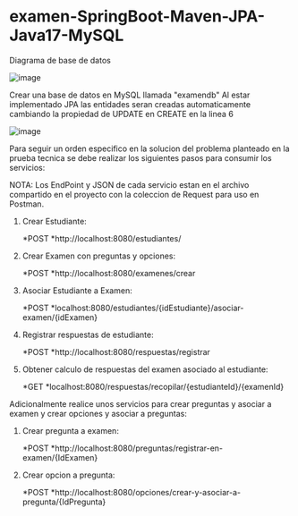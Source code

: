 # examen-SpringBoot-Maven-JPA-Java17-MySQL

Diagrama de base de datos

![image](https://github.com/antomunozg/examen-Spring-Maven-JPA/assets/128544282/7da365f0-8832-4c71-ad07-ca7c3525f69b)

Crear una base de datos en MySQL llamada "examendb"
Al estar implementado JPA las entidades seran creadas automaticamente cambiando la propiedad de UPDATE en CREATE en la linea 6

![image](https://github.com/antomunozg/examen-Spring-Maven-JPA/assets/128544282/35207ac3-357e-4a90-aa30-563a07ada7a3)

Para seguir un orden especifico en la solucion del problema planteado en la prueba tecnica se debe realizar los siguientes pasos para consumir los servicios:

NOTA: Los EndPoint y JSON de cada servicio estan en el archivo compartido en el proyecto con la coleccion de Request para uso en Postman.

1. Crear Estudiante:

   *POST
   *http://localhost:8080/estudiantes/

2. Crear Examen con preguntas y opciones:

   *POST
   *http://localhost:8080/examenes/crear
  
3. Asociar Estudiante a Examen:

   *POST
   *localhost:8080/estudiantes/{idEstudiante}/asociar-examen/{idExamen}
   
4. Registrar respuestas de estudiante:

   *POST
   *http://localhost:8080/respuestas/registrar

5. Obtener calculo de respuestas del examen asociado al estudiante:

   *GET
   *localhost:8080/respuestas/recopilar/{estudianteId}/{examenId}

Adicionalmente realice unos servicios para crear preguntas y asociar a examen y crear opciones y asociar a preguntas:

  1. Crear pregunta a examen:

     *POST
     *http://localhost:8080/preguntas/registrar-en-examen/{IdExamen}

  2. Crear opcion a pregunta:

     *POST
     *http://localhost:8080/opciones/crear-y-asociar-a-pregunta/{IdPregunta}


